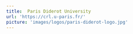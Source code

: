 ```yaml
---
title:  Paris Diderot University
url: 'https://crl.u-paris.fr/'
picture: 'images/logos/paris-diderot-logo.jpg'
---
```


